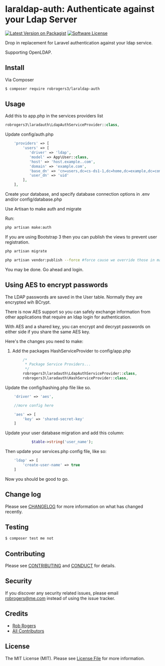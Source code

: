 # laraldap-auth: Authenticate against your Ldap Server

[![Latest Version on Packagist][ico-version]][link-packagist]
[![Software License][ico-license]](LICENSE.md)



Drop in replacement for Laravel authentication against your ldap service.

Supporting OpenLDAP.

## Install

Via Composer

``` bash
$ composer require robrogers3/laraldap-auth
```


## Usage
Add this to app.php in the services providers list

```php
robrogers3\laradauth\LdapAuthServiceProvider::class,
```


Update config/auth.php

``` php
    'providers' => [
        'users' => [
           'driver' => 'ldap',
           'model' => App\User::class,
           'host' => 'host.example..com',
           'domain' => 'example.com',
           'base_dn' => 'cn=users,dc=cs-ds1-1,dc=home,dc=example,dc=com',
           'user_dn' => 'uid'
        ],
    ],

```

Create your database, and specify database connection options in .env and/or config/database.php

Use Artisan to make auth and migrate

Run:
```bash
php artisan make:auth

```

If you are using Bootstrap 3 then you can publish the views to prevent user registration.
```bash
php artisan migrate
```

```bash
php artisan vendor:publish --force #force cause we override those in make auth.
```

You may be done. Go ahead and login.

## Using AES to encrypt passwords

The LDAP passwords are saved in the User table. Normally they are encrypted wih BCrypt.

There is now AES support so you can safely exchange information from other applications that require an ldap login for authentication.

With AES and a shared key, you can encrypt and decrypt passwords on either side if you share the same AES key.

Here's the changes you need to make:

1. Add the packages HashServiceProvider to config/app.php

```php
        /*
         * Package Service Providers...
         */
        robrogers3\laradauth\LdapAuthServiceProvider::class,
        robrogers3\laradauth\HashServiceProvider::class,
```

Update the config/hashing.php file like so.

```php
    'driver' => 'aes',

    //more config here

    'aes' => [
        'key' => 'shared-secret-key'
    ]
```

Update your user database migration and add this column:

```php
            $table->string('user_name');
```

Then update your services.php config file, like so:

```php
    'ldap' => [
        'create-user-name' => true
    ]
```

Now you should be good to go.


## Change log

Please see [CHANGELOG](CHANGELOG.md) for more information on what has changed recently.

## Testing

``` bash
$ composer test me not
```

## Contributing

Please see [CONTRIBUTING](CONTRIBUTING.md) and [CONDUCT](CONDUCT.md) for details.

## Security

If you discover any security related issues, please email robrogers@me.com instead of using the issue tracker.

## Credits

- [Rob Rogers][link-author]
- [All Contributors][link-contributors]

## License

The MIT License (MIT). Please see [License File](LICENSE.md) for more information.

[ico-version]: https://img.shields.io/packagist/v/robrogers3/laraldap-auth.svg?style=flat-square
[ico-license]: https://img.shields.io/badge/license-MIT-brightgreen.svg?style=flat-square
[ico-travis]: https://img.shields.io/travis/robrogers3/laradauth/master.svg?style=flat-square
[ico-scrutinizer]: https://img.shields.io/scrutinizer/coverage/g/robrogers3/laraldap-auth.svg?style=flat-square
[ico-code-quality]: https://img.shields.io/scrutinizer/g/robrogers3/laraldap-auth.svg?style=flat-square
[ico-downloads]: https://img.shields.io/packagist/dt/robrogers3/laraldap-auth.svg?style=flat-square

[link-packagist]: https://packagist.org/packages/robrogers3/laraldap-auth
[link-travis]: https://travis-ci.org/robrogers3/laraldap-auth
[link-scrutinizer]: https://scrutinizer-ci.com/g/robrogers3/laradauth/code-structure
[link-code-quality]: https://scrutinizer-ci.com/g/robrogers3/laraldap-auth
[link-downloads]: https://packagist.org/packages/robrogers3/laraldap-auth
[link-author]: https://github.com/robrogers3
[link-contributors]: ../../contributors

